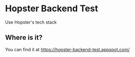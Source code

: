 # Hopster Backend Test

Use Hopster's tech stack

## Where is it?

You can find it at https://hopster-backend-test.appspot.com/
